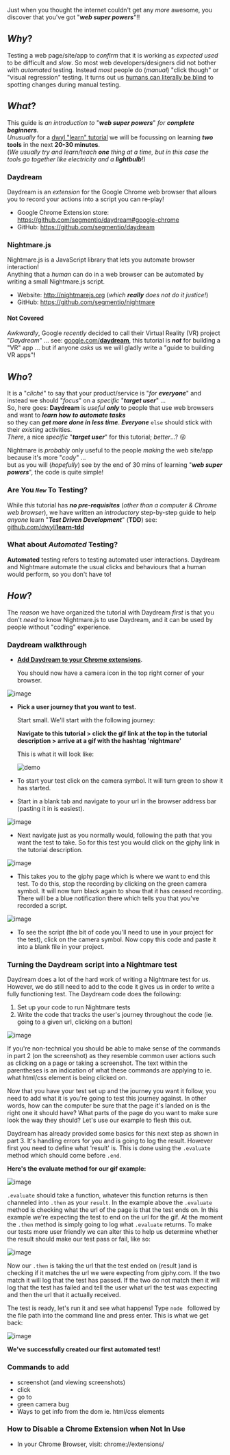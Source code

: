 <!-- # Learn Daydream & Nightmare -->

Just when you thought the internet couldn't get any _more_ awesome,
you discover that you've got "***web super powers***"!!

## _Why_?

Testing a web page/site/app to _confirm_ that it is working as _expected_
_used_ to be difficult and _slow_.
So most web developers/designers did not bother with _automated_ testing.
Instead _most_ people do (_manual_) "click though" or "visual regression" testing.
It turns out us [humans can literally be blind](https://en.wikipedia.org/wiki/Change_blindness) to spotting changes during manual testing.

## _What_?

This guide is _an introduction to_ "***web super powers***"
_for **complete beginners**_.<br />
_Unusually_ for a [dwyl "learn" tutorial](https://github.com/search?q=org%3Adwyl+learn)
we will be focussing on learning **_two_ tools**
in the next **20-30 minutes**. <br />
(_We usually try and learn/teach **one** thing at a time,
  but in this case the tools go together like electricity and a **lightbulb**_!)

### Daydream

Daydream is an _extension_ for the Google Chrome web browser that allows
you to record your actions into a script you can re-play!

+ Google Chrome Extension store: https://github.com/segmentio/daydream#google-chrome
+ GitHub: https://github.com/segmentio/daydream


### Nightmare.js

<!-- ![nightmare logo](https://cloud.githubusercontent.com/assets/194400/23049531/a0c1372a-f4b4-11e6-96a6-a38637f245a4.png) -->

Nightmare.js is a JavaScript library that
lets you automate browser interaction! <br />
Anything that a _human_ can do in a web browser can be automated by writing
a small Nightmare.js script.

+ Website: http://nightmarejs.org (_which **really** does not do it justice!_)
+ GitHub: https://github.com/segmentio/nightmare


#### Not Covered

_Awkwardly_, Google _recently_ decided
to call their Virtual Reality (VR) project "_Daydream_" ...
see: [google.com/**daydream**](https://vr.google.com/daydream),
this tutorial is ***not*** for building a "VR" app ...
but if anyone _asks_ us we will gladly write a "guide to building VR apps"!

## _Who_?

It is a "_cliché_" to say that your product/service is "_for **everyone**_"
and instead we should "_focus_" on a _specific_ "***target user***" ... <br />
So, here goes: **Daydream** is _useful_ ***only*** to people that use web browsers
and want to ***learn how to automate tasks*** <br />
so they can ***get more done in less time***.
***Everyone*** `else` should stick with their _existing_ activities. <br />
_There_, a nice _specific_ "***target user***"
for this tutorial; _better_...? :stuck_out_tongue_winking_eye:

Nightmare is _probably_ only useful to the people _making_ the web site/app
because it's more "_cody_" ... <br />
but as you will (_hopefully_) see by the end
of 30 mins of learning "***web super powers***",
the code is quite simple!


### Are You _`New`_ To Testing?

While _this_ tutorial has ***no pre-requisites***
(_other than a computer & Chrome web browser_),
we have written an _introductory_ step-by-step guide
to help _anyone_ learn "***Test Driven Development***" (**TDD**)
see: [github.com/dwyl/**learn-tdd**](https://github.com/dwyl/learn-tdd)

### What about _Automated_ Testing?

**Automated** testing refers to testing automated user interactions. Daydream and Nightmare automate the usual clicks and behaviours that a human would perform, so you don't have to!

## _How_?

The _reason_ we have organized the tutorial with Daydream _first_
is that you don't _need_ to know Nightmare.js to use Daydream,
and it can be used by people without "coding" experience.

### Daydream walkthrough

- [**Add Daydream to your Chrome extensions**](https://chrome.google.com/webstore/detail/daydream/oajnmbophdhdobfpalhkfgahchpcoali).

  You should now have a camera icon in the top right corner of your browser.

![image](https://cloud.githubusercontent.com/assets/16775804/24111767/6f6f2512-0d8f-11e7-93db-c6976bfb8d9e.png)

- **Pick a user journey that you want to test.**

  Start small. We'll start with the following journey:

  **Navigate to this tutorial > click the gif link at the top in the tutorial description > arrive at a gif with the hashtag 'nightmare'**

  This is what it will look like:

  ![demo](https://cloud.githubusercontent.com/assets/16775804/24203856/be1985e2-0f0e-11e7-8ff3-ab62df8f8cc9.gif)

- To start your test click on the camera symbol. It will turn green to show it has started.

- Start in a blank tab and navigate to your url in the browser address bar (pasting it in is easiest).

![image](https://cloud.githubusercontent.com/assets/16775804/24113367/7df1feca-0d94-11e7-99f4-26775eb9f2ee.png)

- Next navigate just as you normally would, following the path that you want the test to take. So for this test you would click on the giphy link in the tutorial description.

![image](https://cloud.githubusercontent.com/assets/16775804/24113044/57cb6eb2-0d93-11e7-8973-bc82cfbe7519.png)

- This takes you to the giphy page which is where we want to end this test. To do this, stop the recording by clicking on the green camera symbol. It will now turn black again to show that it has ceased recording. There will be a blue notification there which tells you that you've recorded a script.

![image](https://cloud.githubusercontent.com/assets/16775804/24113514/f279fdf6-0d94-11e7-82d9-2d55e40c8405.png)

- To see the script (the bit of code you'll need to use in your project for the test), click on the camera symbol. Now copy this code and paste it into a blank file in your project.

### Turning the Daydream script into a Nightmare test

Daydream does a lot of the hard work of writing a Nightmare test for us. However, we do still need to add to the code it gives us in order to write a fully functioning test. The Daydream code does the following:

1. Set up your code to run Nightmare tests
2. Write the code that tracks the user's journey throughout the code (ie. going to a given url, clicking on a button)

![image](https://cloud.githubusercontent.com/assets/16775804/24255398/4d9567a8-0fdd-11e7-9888-0d33f330adf0.png)

If you're non-technical you should be able to make sense of the commands in part 2 (on the screenshot) as they resemble common user actions such as clicking on a page or taking a screenshot. The text within the parentheses is an indication of what these commands are applying to ie. what html/css element is being clicked on.

Now that you have your test set up and the journey you want it follow, you need to add what it is you're going to test this journey against. In other words, how can the computer be sure that the page it's landed on is the right one it should have? What parts of the page do you want to make sure look the way they should? Let's use our example to flesh this out.

Daydream has already provided some basics for this next step as shown in part 3. It's handling errors for you and is going to log the result. However first you need to define what 'result' is. This is done using the `.evaluate` method which should come before `.end`.

**Here's the evaluate method for our gif example:**

![image](https://cloud.githubusercontent.com/assets/16775804/24258286/29b7140a-0fe5-11e7-846c-3fcd91c31373.png)

`.evaluate` should take a function, whatever this function returns is then channeled into `.then` as your `result`. In the example above the `.evaluate` method is checking what the url of the page is that the test ends on. In this example we're expecting the test to end on the url for the gif. At the moment the `.then` method is simply going to log what `.evaluate` returns. To make our tests more user friendly we can alter this to help us determine whether the result should make our test pass or fail, like so:

![image](https://cloud.githubusercontent.com/assets/16775804/24258634/4bba47a6-0fe6-11e7-8229-80ec0e8934b6.png)

Now our `.then` is taking the url that the test ended on (result )and is checking if it matches the url we were expecting from giphy.com. If the two match it will log that the test has passed. If the two do not match then it will log that the test has failed and tell the user what url the test was expecting and then the url that it actually received.

The test is ready, let's run it and see what happens! Type `node ` followed by the file path into the command line and press enter. This is what we get back:

![image](https://cloud.githubusercontent.com/assets/16775804/24258959/35096c7a-0fe7-11e7-92a3-c659dcc64846.png)

**We've successfully created our first automated test!**

### Commands to add

- screenshot (and viewing screenshots)
- click
- go to
- green camera bug
- Ways to get info from the dom ie. html/css elements

### How to Disable a Chrome Extension when Not In Use

+ In your Chrome Browser, visit: chrome://extensions/
